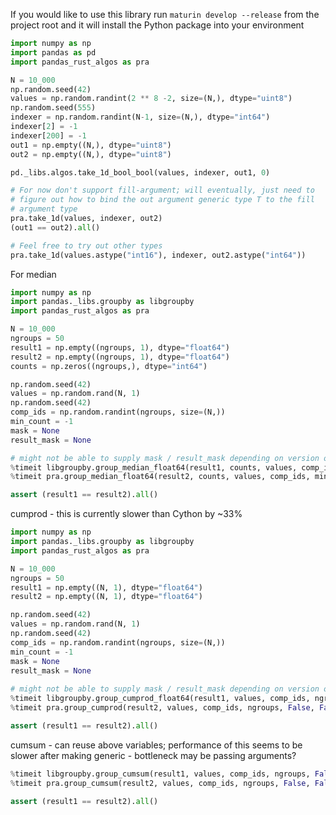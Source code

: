 If you would like to use this library run ``maturin develop --release`` from the project root and it will install the Python package into your environment

```python
import numpy as np
import pandas as pd
import pandas_rust_algos as pra

N = 10_000
np.random.seed(42)
values = np.random.randint(2 ** 8 -2, size=(N,), dtype="uint8")
np.random.seed(555)
indexer = np.random.randint(N-1, size=(N,), dtype="int64")
indexer[2] = -1
indexer[200] = -1
out1 = np.empty((N,), dtype="uint8")
out2 = np.empty((N,), dtype="uint8")

pd._libs.algos.take_1d_bool_bool(values, indexer, out1, 0)

# For now don't support fill-argument; will eventually, just need to
# figure out how to bind the out argument generic type T to the fill
# argument type
pra.take_1d(values, indexer, out2)
(out1 == out2).all()

# Feel free to try out other types
pra.take_1d(values.astype("int16"), indexer, out2.astype("int64"))
```

For median

```python
import numpy as np
import pandas._libs.groupby as libgroupby
import pandas_rust_algos as pra

N = 10_000
ngroups = 50
result1 = np.empty((ngroups, 1), dtype="float64")
result2 = np.empty((ngroups, 1), dtype="float64")
counts = np.zeros((ngroups,), dtype="int64")

np.random.seed(42)
values = np.random.rand(N, 1)
np.random.seed(42)
comp_ids = np.random.randint(ngroups, size=(N,))
min_count = -1
mask = None
result_mask = None

# might not be able to supply mask / result_mask depending on version of pandas
%timeit libgroupby.group_median_float64(result1, counts, values, comp_ids, min_count=min_count)
%timeit pra.group_median_float64(result2, counts, values, comp_ids, min_count, mask, result_mask)

assert (result1 == result2).all()
```


cumprod - this is currently slower than Cython by ~33%

```python
import numpy as np
import pandas._libs.groupby as libgroupby
import pandas_rust_algos as pra

N = 10_000
ngroups = 50
result1 = np.empty((N, 1), dtype="float64")
result2 = np.empty((N, 1), dtype="float64")

np.random.seed(42)
values = np.random.rand(N, 1)
np.random.seed(42)
comp_ids = np.random.randint(ngroups, size=(N,))
min_count = -1
mask = None
result_mask = None
    
# might not be able to supply mask / result_mask depending on version of pandas
%timeit libgroupby.group_cumprod_float64(result1, values, comp_ids, ngroups, False, False)
%timeit pra.group_cumprod(result2, values, comp_ids, ngroups, False, False, mask, result_mask)

assert (result1 == result2).all()
```

cumsum - can reuse above variables; performance of this seems to be slower after making generic - bottleneck may be passing arguments?

```python
%timeit libgroupby.group_cumsum(result1, values, comp_ids, ngroups, False, False)
%timeit pra.group_cumsum(result2, values, comp_ids, ngroups, False, False, mask, result_mask)

assert (result1 == result2).all()
```
